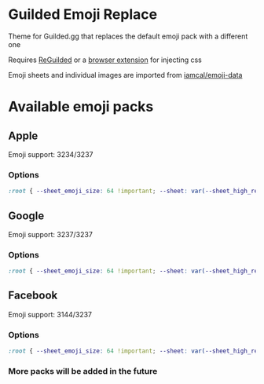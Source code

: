 # Guilded Emoji Replace

Theme for Guilded.gg that replaces the default emoji pack with a different one

Requires [ReGuilded](https://reguilded.dev/) or a [browser extension](https://github.com/openstyles/stylus/) for injecting css

Emoji sheets and individual images are imported from [iamcal/emoji-data](https://github.com/iamcal/emoji-data/)

# Available emoji packs
## Apple
Emoji support: 3234/3237
### Options

```css
:root { --sheet_emoji_size: 64 !important; --sheet: var(--sheet_high_resolution) !important; } /* High resolution emoji sheet ~ 18 MB */
```
## Google
Emoji support: 3237/3237
### Options

```css
:root { --sheet_emoji_size: 64 !important; --sheet: var(--sheet_high_resolution) !important; } /* High resolution emoji sheet ~ 12.3 MB */
```
## Facebook
Emoji support: 3144/3237
### Options

```css
:root { --sheet_emoji_size: 64 !important; --sheet: var(--sheet_high_resolution) !important; } /* High resolution emoji sheet ~ 17.7 MB */
```

### More packs will be added in the future